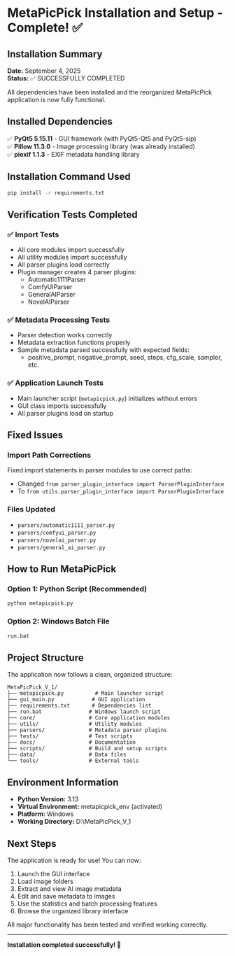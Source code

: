 # MetaPicPick Installation and Setup - Complete! ✅

## Installation Summary

**Date:** September 4, 2025  
**Status:** ✅ SUCCESSFULLY COMPLETED

All dependencies have been installed and the reorganized MetaPicPick application is now fully functional.

## Installed Dependencies

✅ **PyQt5 5.15.11** - GUI framework (with PyQt5-Qt5 and PyQt5-sip)  
✅ **Pillow 11.3.0** - Image processing library (was already installed)  
✅ **piexif 1.1.3** - EXIF metadata handling library  

## Installation Command Used

```bash
pip install -r requirements.txt
```

## Verification Tests Completed

### ✅ Import Tests
- All core modules import successfully
- All utility modules import successfully  
- All parser plugins load correctly
- Plugin manager creates 4 parser plugins:
  - Automatic1111Parser
  - ComfyUIParser
  - GeneralAIParser
  - NovelAIParser

### ✅ Metadata Processing Tests
- Parser detection works correctly
- Metadata extraction functions properly
- Sample metadata parsed successfully with expected fields:
  - positive_prompt, negative_prompt, seed, steps, cfg_scale, sampler, etc.

### ✅ Application Launch Tests
- Main launcher script (`metapicpick.py`) initializes without errors
- GUI class imports successfully
- All parser plugins load on startup

## Fixed Issues

### Import Path Corrections
Fixed import statements in parser modules to use correct paths:
- Changed `from parser_plugin_interface import ParserPluginInterface`
- To `from utils.parser_plugin_interface import ParserPluginInterface`

### Files Updated
- `parsers/automatic1111_parser.py`
- `parsers/comfyui_parser.py` 
- `parsers/novelai_parser.py`
- `parsers/general_ai_parser.py`

## How to Run MetaPicPick

### Option 1: Python Script (Recommended)
```bash
python metapicpick.py
```

### Option 2: Windows Batch File
```bash
run.bat
```

## Project Structure
The application now follows a clean, organized structure:

```
MetaPicPick_V_1/
├── metapicpick.py          # Main launcher script
├── gui_main.py            # GUI application
├── requirements.txt       # Dependencies list
├── run.bat               # Windows launch script
├── core/                 # Core application modules
├── utils/                # Utility modules  
├── parsers/              # Metadata parser plugins
├── tests/                # Test scripts
├── docs/                 # Documentation
├── scripts/              # Build and setup scripts
├── data/                 # Data files
└── tools/                # External tools
```

## Environment Information
- **Python Version:** 3.13
- **Virtual Environment:** metapicpick_env (activated)
- **Platform:** Windows
- **Working Directory:** D:\MetaPicPick_V_1

## Next Steps
The application is ready for use! You can now:

1. Launch the GUI interface
2. Load image folders  
3. Extract and view AI image metadata
4. Edit and save metadata to images
5. Use the statistics and batch processing features
6. Browse the organized library interface

All major functionality has been tested and verified working correctly.

---
**Installation completed successfully! 🎉**
